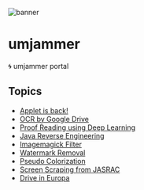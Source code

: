 ![banner](https://lh3.googleusercontent.com/Wa3f1ygtOsn4tWttVGDadXGQdSbq0vE0mB3np_opcot2vorFhO51nZuW_kUHDUJcNha57EiMs-Ib3RLQHAyLQ1YFrxzl1JITMhmkuAliqG0zhdEOQyArUPXRAUQ7c_kJud5zFkBpWQ=w2400)

# umjammer
🌀 umjammer portal

## Topics

<!--
 ![new](https://img.shields.io/badge/new-release-yellow)
-->

* [Applet is back!](https://umjammer.github.io/umjammer/)
* [OCR by Google Drive](https://github.com/umjammer/vavi-apps-fuse/wiki/GoogleDriveOCR)
* [Proof Reading using Deep Learning](https://github.com/umjammer/umjammer/blob/wiki/DeepLearningProofReading.md)
* [Java Reverse Engineering](https://github.com/umjammer/umjammer/blob/wiki/JavaReverseEngineering.md)
* [Imagemagick Filter](https://github.com/umjammer/vavi-image-sandbox/wiki/ImageMagickFilter)
* [Watermark Removal](https://github.com/umjammer/vavi-image-sandbox/wiki/WatermarkRemoval)
* [Pseudo Colorization](https://github.com/umjammer/vavi-apps-pseudocolorization/wiki)
* [Screen Scraping from JASRAC](https://github.com/umjammer/vavi-util-screenscraping/wiki)
* [Drive in Europa](https://github.com/umjammer/vavi-apps-gps)
